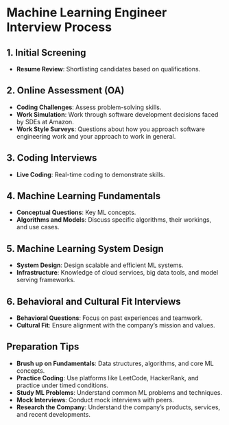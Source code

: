 
# Machine Learning Engineer Interview Process

## 1. Initial Screening
- **Resume Review**: Shortlisting candidates based on qualifications.

## 2. Online Assessment (OA)
- **Coding Challenges**: Assess problem-solving skills.
- **Work Simulation**: Work through software development decisions faced by SDEs at Amazon.
- **Work Style Surveys**: Questions about how you approach software engineering work and your approach to work in general.

## 3. Coding Interviews

- **Live Coding**: Real-time coding to demonstrate skills.

## 4. Machine Learning Fundamentals
- **Conceptual Questions**: Key ML concepts.
- **Algorithms and Models**: Discuss specific algorithms, their workings, and use cases.

## 5. Machine Learning System Design

- **System Design**: Design scalable and efficient ML systems.
- **Infrastructure**: Knowledge of cloud services, big data tools, and model serving frameworks.

## 6. Behavioral and Cultural Fit Interviews
- **Behavioral Questions**: Focus on past experiences and teamwork.
- **Cultural Fit**: Ensure alignment with the company’s mission and values.

## Preparation Tips
- **Brush up on Fundamentals**: Data structures, algorithms, and core ML concepts.
- **Practice Coding**: Use platforms like LeetCode, HackerRank, and practice under timed conditions.
- **Study ML Problems**: Understand common ML problems and techniques.
- **Mock Interviews**: Conduct mock interviews with peers.
- **Research the Company**: Understand the company’s products, services, and recent developments.
